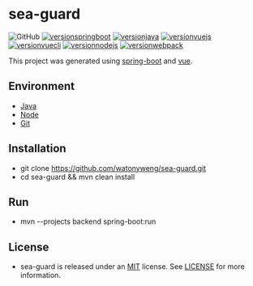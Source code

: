 # sea-guard

![GitHub](https://img.shields.io/github/license/watonyweng/sea-guard.svg?style=flat-square)
[![versionspringboot](https://img.shields.io/badge/springboot-2.1.6_RELEASE-brightgreen.svg)](https://github.com/spring-projects/spring-boot)
[![versionjava](https://img.shields.io/badge/jdk-8,_9,_11-brightgreen.svg?logo=java)](https://github.com/spring-projects/spring-boot)
[![versionvuejs](https://img.shields.io/badge/vue.js-2.6.10-brightgreen.svg?logo=vue.js)](https://vuejs.org/)
[![versionvuecli](https://img.shields.io/badge/vue_CLI-3.9.1-brightgreen.svg?logo=vue.js)](https://cli.vuejs.org/)
[![versionnodejs](https://img.shields.io/badge/nodejs-v12.6.0-brightgreen.svg?logo=node.js)](https://nodejs.org/en/)
[![versionwebpack](https://img.shields.io/badge/webpack-4.28.4-brightgreen.svg?logo=webpack)](https://webpack.js.org/)

This project was generated using [spring-boot](https://github.com/spring-projects/spring-boot) and [vue](https://github.com/vuejs/vue).

## Environment

- [Java](https://www.java.com)
- [Node](https://nodejs.org)
- [Git](https://git-scm.com)

## Installation

+ git clone <https://github.com/watonyweng/sea-guard.git>
+ cd sea-guard && mvn clean install

## Run

+ mvn --projects backend spring-boot:run

## License

- sea-guard is released under an [MIT](https://opensource.org/licenses/MIT) license. See [LICENSE](https://github.com/watonyweng/sea-guard/tree/master/LICENSE) for more information.